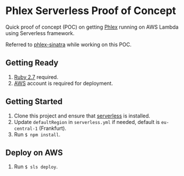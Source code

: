 # Phlex Serverless Proof of Concept

Quick proof of concept (POC) on getting [Phlex](https://www.phlex.fun/) running on AWS Lambda using Serverless framework.

Referred to [phlex-sinatra](https://github.com/cjavdev/phlex-sinatra) while working on this POC.

## Getting Ready

1. [Ruby 2.7](https://www.ruby-lang.org/en/downloads/) required.
3. [AWS](https://aws.amazon.com/) account is required for deployment.

## Getting Started
1. Clone this project and ensure that [serverless](https://serverless.com/) is installed.
2. Update `defaultRegion` in `serverless.yml` if needed, default is `eu-central-1` (Frankfurt).
3. Run `$ npm install`.

## Deploy on AWS
1. Run `$ sls deploy`.

